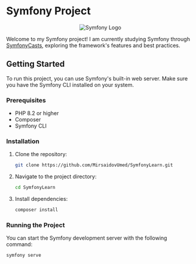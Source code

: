 # Symfony Project

<p align="center">
  <img src="https://symfony.com/logos/symfony_black_02.svg" alt="Symfony Logo"/>
</p>

Welcome to my Symfony project! I am currently studying Symfony through [SymfonyCasts](https://symfonycasts.com/), exploring the framework's features and best practices.

## Getting Started

To run this project, you can use Symfony's built-in web server. Make sure you have the Symfony CLI installed on your system.

### Prerequisites

- PHP 8.2 or higher
- Composer
- Symfony CLI

### Installation

1. Clone the repository:

    ```bash
    git clone https://github.com/MirsaidovUmed/SymfonyLearn.git
    ```

2. Navigate to the project directory:

    ```bash
    cd SymfonyLearn
    ```

3. Install dependencies:

    ```bash
    composer install
    ```

### Running the Project

You can start the Symfony development server with the following command:

```bash
symfony serve
